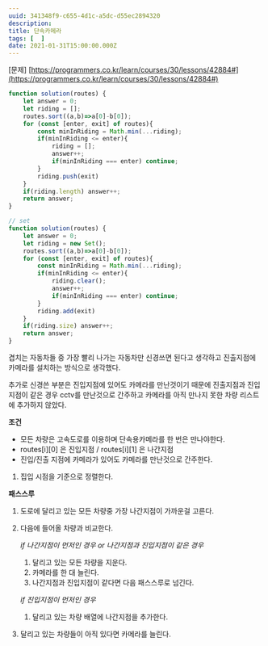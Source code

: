 ```yaml
---
uuid: 341348f9-c655-4d1c-a5dc-d55ec2894320
description: 
title: 단속카메라
tags: [  ]
date: 2021-01-31T15:00:00.000Z
---
```








[문제] [https://programmers.co.kr/learn/courses/30/lessons/42884#](https://programmers.co.kr/learn/courses/30/lessons/42884#)

```jsx
function solution(routes) {
    let answer = 0;
    let riding = [];
    routes.sort((a,b)=>a[0]-b[0]);
    for (const [enter, exit] of routes){
        const minInRiding = Math.min(...riding);
        if(minInRiding <= enter){
            riding = [];
            answer++;
            if(minInRiding === enter) continue;
        }
        riding.push(exit)
    }
    if(riding.length) answer++;
    return answer;
}

// set
function solution(routes) {
    let answer = 0;
    let riding = new Set();
    routes.sort((a,b)=>a[0]-b[0]);
    for (const [enter, exit] of routes){
        const minInRiding = Math.min(...riding);
        if(minInRiding <= enter){
            riding.clear();
            answer++;
            if(minInRiding === enter) continue;
        }
        riding.add(exit)
    }
    if(riding.size) answer++;
    return answer;
}
```

겹치는 자동차들 중 가장 빨리 나가는 자동차만 신경쓰면 된다고 생각하고 진출지점에 카메라를 설치하는 방식으로 생각했다.

추가로 신경쓴 부분은 진입지점에 있어도 카메라를 만난것이기 때문에 진출지점과 진입지점이 같은 경우 cctv를 만난것으로 간주하고 카메라를 아직 만나지 못한 차량 리스트에 추가하지 않았다.

**조건**

- 모든 차량은 고속도로를 이용하며 단속용카메라를 한 번은 만나야한다.
- routes[i][0] 은 진입지점 / routes[i][1] 은 나간지점
- 진입/진출 지점에 카메라가 있어도 카메라를 만난것으로 간주한다.

1. 집입 시점을 기준으로 정렬한다.

**패스스루**

1. 도로에 달리고 있는 모든 차량중 가장 나간지점이 가까운걸 고른다.
2. 다음에 들어올 차량과 비교한다.
    
    *if 나간지점이 먼저인 경우 or 나간지점과 진입지점이 같은 경우*
    
    1. 달리고 있는 모든 차량을 지운다.
    2. 카메라를 한 대 늘린다.
    3. 나간지점과 진입지점이 같다면 다음 패스스루로 넘긴다.
    
    *if 진입지점이 먼저인  경우*
    
    1. 달리고 있는 차량 배열에 나간지점을 추가한다.

1. 달리고 있는 차량들이 아직 있다면 카메라를 늘린다.